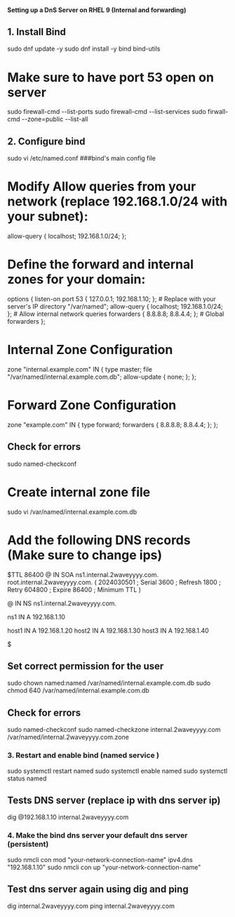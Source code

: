 #### Setting up a DnS Server on RHEL 9 (Internal and forwarding)

## 1. Install Bind 
sudo dnf update -y
sudo dnf install -y bind bind-utils


# Make sure to have port 53 open on server 
sudo firewall-cmd --list-ports
sudo firewall-cmd --list-services 
sudo firwall-cmd --zone=public --list-all

## 2. Configure bind 
sudo vi /etc/named.conf ###bind's main config file 
# Modify Allow queries from your network (replace 192.168.1.0/24 with your subnet):
allow-query { localhost; 192.168.1.0/24; };
# Define the forward and internal zones for your domain:
options {
    listen-on port 53 { 127.0.0.1; 192.168.1.10; };  # Replace with your server's IP
    directory "/var/named";
    allow-query { localhost; 192.168.1.0/24; };  # Allow internal network queries
    forwarders { 8.8.8.8; 8.8.4.4; };  # Global forwarders
};

# Internal Zone Configuration
zone "internal.example.com" IN {
    type master;
    file "/var/named/internal.example.com.db";
    allow-update { none; };
};

# Forward Zone Configuration
zone "example.com" IN {
    type forward;
    forwarders { 8.8.8.8; 8.8.4.4; };
};

## Check for errors
sudo named-checkconf

# Create internal zone file
sudo vi /var/named/internal.example.com.db

# Add the following DNS records (Make sure to change ips)
$TTL 86400
@   IN  SOA  ns1.internal.2waveyyyy.com. root.internal.2waveyyyy.com. (
        2024030501 ; Serial
        3600       ; Refresh
        1800       ; Retry
        604800     ; Expire
        86400      ; Minimum TTL
)

@   IN  NS   ns1.internal.2waveyyyy.com.

ns1  IN  A    192.168.1.10

host1  IN  A   192.168.1.20
host2  IN  A   192.168.1.30
host3  IN  A   192.168.1.40

$
## Set correct permission for the user
sudo chown named:named /var/named/internal.example.com.db
sudo chmod 640 /var/named/internal.example.com.db
## Check for errors
sudo named-checkconf
sudo named-checkzone internal.2waveyyyy.com /var/named/internal.2waveyyyy.com.zone


### 3. Restart and enable bind (named service )
sudo systemctl restart named 
sudo systemctl enable named 
sudo systemctl status named 
## Tests DNS server (replace ip with dns server ip)
dig @192.168.1.10 internal.2waveyyyy.com

### 4. Make the bind dns server your default dns server (persistent)
sudo nmcli con mod "your-network-connection-name" ipv4.dns "192.168.1.10"
sudo nmcli con up "your-network-connection-name"
## Test dns server again using dig and ping 
dig internal.2waveyyyy.com
ping internal.2waveyyyy.com






